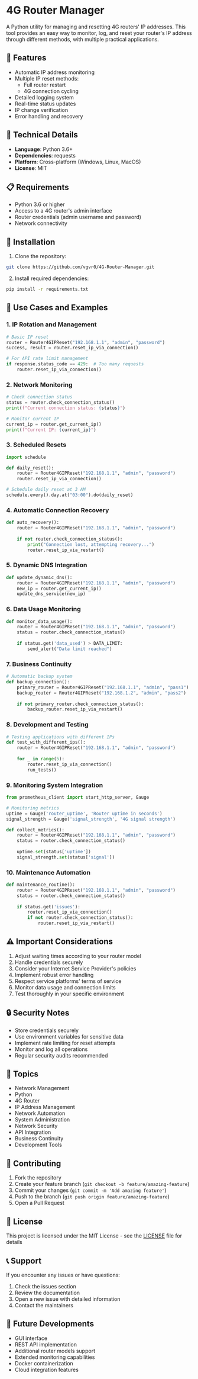 # 4G Router Manager

A Python utility for managing and resetting 4G routers' IP addresses. This tool provides an easy way to monitor, log, and reset your router's IP address through different methods, with multiple practical applications.

## 🌟 Features

- Automatic IP address monitoring
- Multiple IP reset methods:
  - Full router restart
  - 4G connection cycling
- Detailed logging system
- Real-time status updates
- IP change verification
- Error handling and recovery

## 🔧 Technical Details

- **Language**: Python 3.6+
- **Dependencies**: requests
- **Platform**: Cross-platform (Windows, Linux, MacOS)
- **License**: MIT

## 📋 Requirements

- Python 3.6 or higher
- Access to a 4G router's admin interface
- Router credentials (admin username and password)
- Network connectivity

## 🚀 Installation

1. Clone the repository:
```bash
git clone https://github.com/vgvr0/4G-Router-Manager.git
```

2. Install required dependencies:
```bash
pip install -r requirements.txt
```

## 📖 Use Cases and Examples

### 1. IP Rotation and Management
```python
# Basic IP reset
router = Router4GIPReset("192.168.1.1", "admin", "password")
success, result = router.reset_ip_via_connection()

# For API rate limit management
if response.status_code == 429:  # Too many requests
    router.reset_ip_via_connection()
```

### 2. Network Monitoring
```python
# Check connection status
status = router.check_connection_status()
print(f"Current connection status: {status}")

# Monitor current IP
current_ip = router.get_current_ip()
print(f"Current IP: {current_ip}")
```

### 3. Scheduled Resets
```python
import schedule

def daily_reset():
    router = Router4GIPReset("192.168.1.1", "admin", "password")
    router.reset_ip_via_connection()

# Schedule daily reset at 3 AM
schedule.every().day.at("03:00").do(daily_reset)
```

### 4. Automatic Connection Recovery
```python
def auto_recovery():
    router = Router4GIPReset("192.168.1.1", "admin", "password")
    
    if not router.check_connection_status():
        print("Connection lost, attempting recovery...")
        router.reset_ip_via_restart()
```

### 5. Dynamic DNS Integration
```python
def update_dynamic_dns():
    router = Router4GIPReset("192.168.1.1", "admin", "password")
    new_ip = router.get_current_ip()
    update_dns_service(new_ip)
```

### 6. Data Usage Monitoring
```python
def monitor_data_usage():
    router = Router4GIPReset("192.168.1.1", "admin", "password")
    status = router.check_connection_status()
    
    if status.get('data_used') > DATA_LIMIT:
        send_alert("Data limit reached")
```

### 7. Business Continuity
```python
# Automatic backup system
def backup_connection():
    primary_router = Router4GIPReset("192.168.1.1", "admin", "pass1")
    backup_router = Router4GIPReset("192.168.1.2", "admin", "pass2")
    
    if not primary_router.check_connection_status():
        backup_router.reset_ip_via_restart()
```

### 8. Development and Testing
```python
# Testing applications with different IPs
def test_with_different_ips():
    router = Router4GIPReset("192.168.1.1", "admin", "password")
    
    for _ in range(5):
        router.reset_ip_via_connection()
        run_tests()
```

### 9. Monitoring System Integration
```python
from prometheus_client import start_http_server, Gauge

# Monitoring metrics
uptime = Gauge('router_uptime', 'Router uptime in seconds')
signal_strength = Gauge('signal_strength', '4G signal strength')

def collect_metrics():
    router = Router4GIPReset("192.168.1.1", "admin", "password")
    status = router.check_connection_status()
    
    uptime.set(status['uptime'])
    signal_strength.set(status['signal'])
```

### 10. Maintenance Automation
```python
def maintenance_routine():
    router = Router4GIPReset("192.168.1.1", "admin", "password")
    status = router.check_connection_status()
    
    if status.get('issues'):
        router.reset_ip_via_connection()
        if not router.check_connection_status():
            router.reset_ip_via_restart()
```

## ⚠️ Important Considerations

1. Adjust waiting times according to your router model
2. Handle credentials securely
3. Consider your Internet Service Provider's policies
4. Implement robust error handling
5. Respect service platforms' terms of service
6. Monitor data usage and connection limits
7. Test thoroughly in your specific environment

## 🔒 Security Notes

- Store credentials securely
- Use environment variables for sensitive data
- Implement rate limiting for reset attempts
- Monitor and log all operations
- Regular security audits recommended

## 📝 Topics

- Network Management
- Python
- 4G Router
- IP Address Management
- Network Automation
- System Administration
- Network Security
- API Integration
- Business Continuity
- Development Tools

## 🤝 Contributing

1. Fork the repository
2. Create your feature branch (`git checkout -b feature/amazing-feature`)
3. Commit your changes (`git commit -m 'Add amazing feature'`)
4. Push to the branch (`git push origin feature/amazing-feature`)
5. Open a Pull Request

## 📄 License

This project is licensed under the MIT License - see the [LICENSE](LICENSE) file for details

## 📞 Support

If you encounter any issues or have questions:
1. Check the issues section
2. Review the documentation
3. Open a new issue with detailed information
4. Contact the maintainers

## 🎯 Future Developments

- GUI interface
- REST API implementation
- Additional router models support
- Extended monitoring capabilities
- Docker containerization
- Cloud integration features
